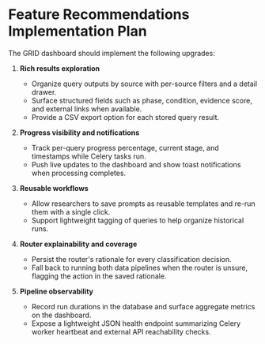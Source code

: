 # Feature Recommendations Implementation Plan

The GRID dashboard should implement the following upgrades:

1. **Rich results exploration**
   - Organize query outputs by source with per-source filters and a detail drawer.
   - Surface structured fields such as phase, condition, evidence score, and external links when available.
   - Provide a CSV export option for each stored query result.

2. **Progress visibility and notifications**
   - Track per-query progress percentage, current stage, and timestamps while Celery tasks run.
   - Push live updates to the dashboard and show toast notifications when processing completes.

3. **Reusable workflows**
   - Allow researchers to save prompts as reusable templates and re-run them with a single click.
   - Support lightweight tagging of queries to help organize historical runs.

4. **Router explainability and coverage**
   - Persist the router's rationale for every classification decision.
   - Fall back to running both data pipelines when the router is unsure, flagging the action in the saved rationale.

5. **Pipeline observability**
   - Record run durations in the database and surface aggregate metrics on the dashboard.
   - Expose a lightweight JSON health endpoint summarizing Celery worker heartbeat and external API reachability checks.

